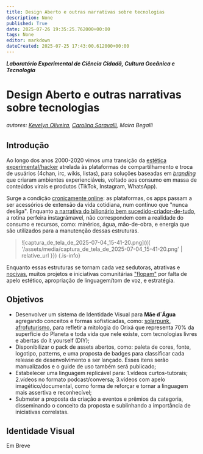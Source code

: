```yaml
---
title: Design Aberto e outras narrativas sobre tecnologias
description: None
published: True
date: 2025-07-26 19:35:25.762000+00:00
tags: None
editor: markdown
dateCreated: 2025-07-25 17:43:00.612000+00:00
---
```


***Laboratório Experimental de Ciência Cidadã, Cultura Oceânica e Tecnologia***


# Design Aberto e outras narrativas sobre tecnologias

###### autores: [Kevelyn Oliveira](https://www.linkedin.com/in/kelveira/), [Carolina Saravalli](https://www.linkedin.com/in/carolinasaravalli/), Maira Begalli

## Introdução

Ao longo dos anos 2000-2020 vimos uma transição da [estética experimental/hacker](http://dx.doi.org/10.26512/2015.04.T.20590) atrelada às plataformas de compartilhamento e troca de usuários (4chan, irc, wikis, listas), para soluções baseadas em [*branding*](https://www.researchgate.net/publication/314101152_The_Language_of_Branding_Theory_Strategies_and_Tactics) que criaram ambientes experienciáveis, voltado aos consumo em massa de conteúdos virais e produtos (TikTok, Instagram, WhatsApp). 

Surge a condição [cronicamente online](https://kumarrayna.medium.com/the-effects-of-being-chronically-online-and-how-it-distorts-our-view-of-reality-23ae4e58e696): as plataformas, os apps passam a ser acessórios de extensão da vida cotidiana, num contínuo que "nunca desliga". Enquanto [a narrativa do bilionário bem sucedido-criador-de-tudo](https://floatvibes.substack.com/p/vibes-iluminismo-das-trevas), a rotina perfeira instagrámavel, não correspondem com a realidade do consumo e recursos, como: minérios, água, mão-de-obra, e energia que são utilizados para a manutenção dessas estruturas.

> ![captura_de_tela_de_2025-07-04_15-41-20.png]({{ '/assets/media/captura_de_tela_de_2025-07-04_15-41-20.png' | relative_url }})
{.is-info}

Enquanto essas estruturas se tornam cada vez sedutoras, atrativas e [nocivas](https://drauziovarella.uol.com.br/neurologia/brain-rot-o-seu-cerebro-esta-apodrecendo/), muitos projetos e iniciativas comunitárias ["flopam"](https://www.dicionarioinformal.com.br/flopar/) por falta de apelo estético, apropriação de linguagem/tom de voz, e estratégia.


## Objetivos

- Desenvolver um sistema de Identidade Visual para **Mãe d´Água** agregando conceitos e formas sofisticadas, como: [solarpunk](https://aesthetics.fandom.com/wiki/Solarpunk), [afrofuturismo](https://www.nexojornal.com.br/expresso/2020/08/05/o-que-e-afrofuturismo-e-como-ele-aparece-na-cultura-pop), para refletir a mitologia do Orixá que representa 70% da superfície do Planeta e toda vida que nele existe, com tecnologias livres e abertas do it yourself  (DIY);
- Disponibilizar o pack de assets abertos, como: paleta de cores, fonte, logotipo, patterns, e uma proposta de badges para classificar cada release de desenvolvimento a ser lançado. Esses itens serão manualizados e o guide de uso também será publicado;
- Estabelecer uma linguagem replicável para: 1.vídeos curtos-tutorais; 2.vídeos no formato podcast/conversa; 3.vídeos com apelo imagético/documental, como forma de reforçar e tornar a linguagem mais assertiva e reconhecível;
- Submeter a proposta da criação a eventos e prêmios da categoria, disseminando o conceito da proposta e sublinhando a importância de iniciativas correlatas.

## Identidade Visual
Em Breve






